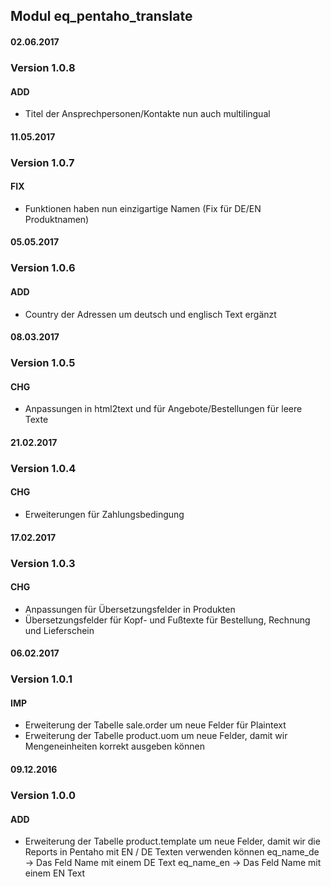 ## Modul eq_pentaho_translate

#### 02.06.2017
### Version 1.0.8
#### ADD
- Titel der Ansprechpersonen/Kontakte nun auch multilingual

#### 11.05.2017
### Version 1.0.7
#### FIX
- Funktionen haben nun einzigartige Namen (Fix für DE/EN Produktnamen)

#### 05.05.2017
### Version 1.0.6
#### ADD
- Country der Adressen um deutsch und englisch Text ergänzt

#### 08.03.2017
### Version 1.0.5
#### CHG
- Anpassungen in html2text und für Angebote/Bestellungen für leere Texte


#### 21.02.2017
### Version 1.0.4
#### CHG
- Erweiterungen für Zahlungsbedingung

#### 17.02.2017
### Version 1.0.3
#### CHG
- Anpassungen für Übersetzungsfelder in Produkten
- Übersetzungsfelder für Kopf- und Fußtexte für Bestellung, Rechnung und Lieferschein

#### 06.02.2017
### Version 1.0.1
#### IMP
- Erweiterung der Tabelle sale.order um neue Felder für Plaintext
- Erweiterung der Tabelle product.uom um neue Felder, damit wir Mengeneinheiten korrekt ausgeben können

#### 09.12.2016
### Version 1.0.0
#### ADD
- Erweiterung der Tabelle product.template um neue Felder, damit wir die Reports in Pentaho mit EN / DE Texten verwenden können
eq_name_de -> Das Feld Name mit einem DE Text
eq_name_en -> Das Feld Name mit einem EN Text
